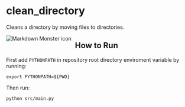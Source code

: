 # clean_directory
Cleans a directory by moving files to directories.

<img src="https://cdn3.iconfinder.com/data/icons/business-693/96/Business_Business_folder_file_organizer-512.png"
     alt="Markdown Monster icon"
     style="float: left; margin-right: 10px;" />

## How to Run

First add `PYTHONPATH` in repository root directory enviroment variable by running:
```
export PYTHONPATH=${PWD}
```
Then run:

```
python src/main.py
```
